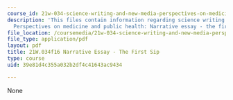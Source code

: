 ```yaml
---
course_id: 21w-034-science-writing-and-new-media-perspectives-on-medicine-and-public-health-fall-2016
description: 'This files contain information regarding science writing and new media:
  Perspectives on medicine and public health: Narrative essay - the first sip.'
file_location: /coursemedia/21w-034-science-writing-and-new-media-perspectives-on-medicine-and-public-health-fall-2016/39e81d4c355a032b2df4c41643ac9434_MIT21W_034F16_TheFirstSip.pdf
file_type: application/pdf
layout: pdf
title: 21W.034f16 Narrative Essay - The First Sip
type: course
uid: 39e81d4c355a032b2df4c41643ac9434

---
```

None